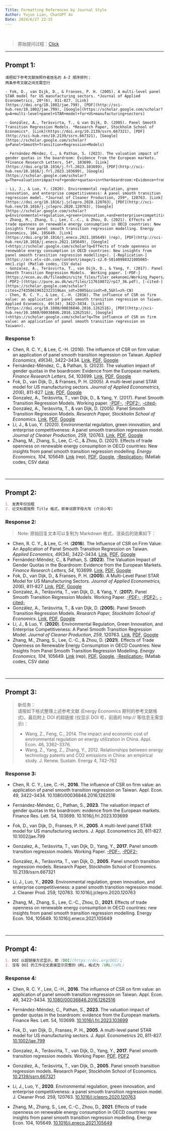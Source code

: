 ```yaml
---
Title: Formatting References by Journal Style
Author: Yujun Lian, ChatGPT 4o
Date: 2024/6/27 22:15
---
```


<br>

> 原始提问过程：[Click](https://chatgpt.com/share/5db396f4-a5d0-4607-9687-df8c41966035)

--- - --

## Prompt 1:
```
请把如下参考文献按照作者姓名的 A-Z 顺序排列；  
两条参考文献之间无需空行  

- Fok, D., van Dijk, D., & Franses, P. H. (2005). A multi-level panel STAR model for US manufacturing sectors. *Journal of Applied Econometrics, 20*(6), 811-827. [Link](https://doi.org/10.1002/jae.799), [PDF](http://sci-hub.ren/10.1002/jae.799), [Google](https://scholar.google.com/scholar?q=A+multi-level+panel+STAR+model+for+US+manufacturing+sectors)

- González, A., Teräsvirta, T., & van Dijk, D. (2005). Panel Smooth Transition Regression Models. *Research Paper, Stockholm School of Economics*. [Link](https://doi.org/10.2139/ssrn.667321), [PDF](http://sci-hub.ren/10.2139/ssrn.667321), [Google](https://scholar.google.com/scholar?q=Panel+Smooth+Transition+Regression+Models)

- Fernández-Méndez, C., & Pathan, S. (2023). The valuation impact of gender quotas in the boardroom: Evidence from the European markets. *Finance Research Letters, 54*, 103699. [Link](https://doi.org/10.1016/j.frl.2023.103699), [PDF](http://sci-hub.ren/10.1016/j.frl.2023.103699), [Google](https://scholar.google.com/scholar?q=The+valuation+impact+of+gender+quotas+in+the+boardroom:+Evidence+from+the+European+markets)

- Li, J., & Luo, Y. (2020). Environmental regulation, green innovation, and enterprise competitiveness: A panel smooth transition regression model. *Journal of Cleaner Production, 259*, 120763. [Link](https://doi.org/10.1016/j.jclepro.2020.120763), [PDF](http://sci-hub.ren/10.1016/j.jclepro.2020.120763), [Google](https://scholar.google.com/scholar?q=Environmental+regulation,+green+innovation,+and+enterprise+competitiveness:+A+panel+smooth+transition+regression+model)
- Zhang, M., Zhang, S., Lee, C.-C., & Zhou, D. (2021). Effects of trade openness on renewable energy consumption in OECD countries: New insights from panel smooth transition regression modelling. Energy Economics, 104, 105649. [Link](https://doi.org/10.1016/j.eneco.2021.105649) (rep), [PDF](http://sci-hub.ren/10.1016/j.eneco.2021.105649), [Google](<https://scholar.google.com/scholar?q=Effects of trade openness on renewable energy consumption in OECD countries: New insights from panel smooth transition regression modelling>). [-Replication-](https://ars.els-cdn.com/content/image/1-s2.0-S0140988321005065-mmc1.zip) (Matlab codes, CSV data)
- Gonzalez, A., Teräsvirta, T., van Dijk, D., & Yang, Y. (2017). Panel Smooth Transition Regression Models.  Working paper. [-PDF-](https://econ.au.dk/fileadmin/site_files/filer_oekonomi/Working_Papers/CREATES/2017/rp17_36.pdf), [-PDF2-](https://pure.au.dk/ws/files/117610872/rp17_36.pdf), [-cited-](https://scholar.google.com/scholar?cites=274358619632322319&as_sdt=2005&sciodt=0,5&hl=zh-CN) 
- Chen, R. C. Y., & Lee, C.-H. (2016). The influence of CSR on firm value: an application of panel smooth transition regression on Taiwan. Applied Economics, 49(34), 3422–3434. [Link](https://doi.org/10.1080/00036846.2016.1262516), [PDF](http://sci-hub.ren/10.1080/00036846.2016.1262516), [Google](<https://scholar.google.com/scholar?q=The influence of CSR on firm value: an application of panel smooth transition regression on Taiwan>).
```

### Response 1:
- Chen, R. C. Y., & Lee, C.-H. (2016). The influence of CSR on firm value: an application of panel smooth transition regression on Taiwan. *Applied Economics, 49*(34), 3422–3434. [Link](https://doi.org/10.1080/00036846.2016.1262516), [PDF](http://sci-hub.ren/10.1080/00036846.2016.1262516), [Google](<https://scholar.google.com/scholar?q=The influence of CSR on firm value: an application of panel smooth transition regression on Taiwan>)
- Fernández-Méndez, C., & Pathan, S. (2023). The valuation impact of gender quotas in the boardroom: Evidence from the European markets. *Finance Research Letters, 54*, 103699. [Link](https://doi.org/10.1016/j.frl.2023.103699), [PDF](http://sci-hub.ren/10.1016/j.frl.2023.103699), [Google](https://scholar.google.com/scholar?q=The+valuation+impact+of+gender+quotas+in+the+boardroom:+Evidence+from+the+European+markets)
- Fok, D., van Dijk, D., & Franses, P. H. (2005). A multi-level panel STAR model for US manufacturing sectors. *Journal of Applied Econometrics, 20*(6), 811-827. [Link](https://doi.org/10.1002/jae.799), [PDF](http://sci-hub.ren/10.1002/jae.799), [Google](https://scholar.google.com/scholar?q=A+multi-level+panel+STAR+model+for+US+manufacturing+sectors)
- Gonzalez, A., Teräsvirta, T., van Dijk, D., & Yang, Y. (2017). Panel Smooth Transition Regression Models. Working paper. [-PDF-](https://econ.au.dk/fileadmin/site_files/filer_oekonomi/Working_Papers/CREATES/2017/rp17_36.pdf), [-PDF2-](https://pure.au.dk/ws/files/117610872/rp17_36.pdf), [-cited-](https://scholar.google.com/scholar?cites=274358619632322319&as_sdt=2005&sciodt=0,5&hl=zh-CN) 
- González, A., Teräsvirta, T., & van Dijk, D. (2005). Panel Smooth Transition Regression Models. *Research Paper, Stockholm School of Economics*. [Link](https://doi.org/10.2139/ssrn.667321), [PDF](http://sci-hub.ren/10.2139/ssrn.667321), [Google](https://scholar.google.com/scholar?q=Panel+Smooth+Transition+Regression+Models)
- Li, J., & Luo, Y. (2020). Environmental regulation, green innovation, and enterprise competitiveness: A panel smooth transition regression model. *Journal of Cleaner Production, 259*, 120763. [Link](https://doi.org/10.1016/j.jclepro.2020.120763), [PDF](http://sci-hub.ren/10.1016/j.jclepro.2020.120763), [Google](https://scholar.google.com/scholar?q=Environmental+regulation,+green+innovation,+and+enterprise+competitiveness:+A+panel+smooth+transition+regression+model)
- Zhang, M., Zhang, S., Lee, C.-C., & Zhou, D. (2021). Effects of trade openness on renewable energy consumption in OECD countries: New insights from panel smooth transition regression modelling. *Energy Economics, 104*, 105649. [Link](https://doi.org/10.1016/j.eneco.2021.105649) (rep), [PDF](http://sci-hub.ren/10.1016/j.eneco.2021.105649), [Google](<https://scholar.google.com/scholar?q=Effects of trade openness on renewable energy consumption in OECD countries: New insights from panel smooth transition regression modelling>), [-Replication-](https://ars.els-cdn.com/content/image/1-s2.0-S0140988321005065-mmc1.zip) (Matlab codes, CSV data)

&emsp;

--- - --

## Prompt 2:
```Markdown
1. 发表年份加粗 
2. 论文标题按照 Title 格式，即单词首字母大写 (介词小写)
```

### Response 2:

> Note: 原始回复文本可以复制为 Markdown 格式，渲染后的效果如下：

- Chen, R. C. Y., & Lee, C.-H. (**2016**). The Influence of CSR on Firm Value: An Application of Panel Smooth Transition Regression on Taiwan. *Applied Economics, 49*(34), 3422–3434. [Link](https://doi.org/10.1080/00036846.2016.1262516), [PDF](http://sci-hub.ren/10.1080/00036846.2016.1262516), [Google](<https://scholar.google.com/scholar?q=The+influence+of+CSR+on+firm+value:+an+application+of+panel+smooth+transition+regression+on+Taiwan>)
- Fernández-Méndez, C., & Pathan, S. (**2023**). The Valuation Impact of Gender Quotas in the Boardroom: Evidence from the European Markets. *Finance Research Letters, 54*, 103699. [Link](https://doi.org/10.1016/j.frl.2023.103699), [PDF](http://sci-hub.ren/10.1016/j.frl.2023.103699), [Google](https://scholar.google.com/scholar?q=The+valuation+impact+of+gender+quotas+in+the+boardroom:+Evidence+from+the+European+markets)
- Fok, D., van Dijk, D., & Franses, P. H. (**2005**). A Multi-Level Panel STAR Model for US Manufacturing Sectors. *Journal of Applied Econometrics, 20*(6), 811-827. [Link](https://doi.org/10.1002/jae.799), [PDF](http://sci-hub.ren/10.1002/jae.799), [Google](https://scholar.google.com/scholar?q=A+multi-level+panel+STAR+model+for+US+manufacturing+sectors)
- Gonzalez, A., Teräsvirta, T., van Dijk, D., & Yang, Y. (**2017**). Panel Smooth Transition Regression Models. Working Paper. [-PDF-](https://econ.au.dk/fileadmin/site_files/filer_oekonomi/Working_Papers/CREATES/2017/rp17_36.pdf), [-PDF2-](https://pure.au.dk/ws/files/117610872/rp17_36.pdf), [-cited-](https://scholar.google.com/scholar?cites=274358619632322319&as_sdt=2005&sciodt=0,5&hl=zh-CN) 
- González, A., Teräsvirta, T., & van Dijk, D. (**2005**). Panel Smooth Transition Regression Models. *Research Paper, Stockholm School of Economics*. [Link](https://doi.org/10.2139/ssrn.667321), [PDF](http://sci-hub.ren/10.2139/ssrn.667321), [Google](https://scholar.google.com/scholar?q=Panel+Smooth+Transition+Regression+Models)
- Li, J., & Luo, Y. (**2020**). Environmental Regulation, Green Innovation, and Enterprise Competitiveness: A Panel Smooth Transition Regression Model. *Journal of Cleaner Production, 259*, 120763. [Link](https://doi.org/10.1016/j.jclepro.2020.120763), [PDF](http://sci-hub.ren/10.1016/j.jclepro.2020.120763), [Google](https://scholar.google.com/scholar?q=Environmental+regulation,+green+innovation,+and+enterprise+competitiveness:+A+panel+smooth+transition+regression+model)
- Zhang, M., Zhang, S., Lee, C.-C., & Zhou, D. (**2021**). Effects of Trade Openness on Renewable Energy Consumption in OECD Countries: New Insights from Panel Smooth Transition Regression Modelling. *Energy Economics, 104*, 105649. [Link](https://doi.org/10.1016/j.eneco.2021.105649) (rep), [PDF](http://sci-hub.ren/10.1016/j.eneco.2021.105649), [Google](<https://scholar.google.com/scholar?q=Effects+of+trade+openness+on+renewable+energy+consumption+in+OECD+countries:+New+insights+from+panel+smooth+transition+regression+modelling>), [-Replication-](https://ars.els-cdn.com/content/image/1-s2.0-S0140988321005065-mmc1.zip) (Matlab codes, CSV data)

&emsp;

--- - --

## Prompt 3:
> 新任务：  
> 请按如下格式整理上述参考文献 (Energy Economics 期刊的参考文献格式)。最后附上 DOI 的超链接 (仅显示 DOI 号，前面的 http:// 等信息无需显示)：   
>   
> - Wang, Z., Feng, C., 2014. The impact and economic cost of environmental regulation on energy utilization in China. Appl. Econ. 46, 3362–3376.
> - Wang, Z., Yang, Z., Zhang, Y., 2012. Relationships between energy technology patents and CO2 emissions in China: an empirical study. J. Renew. Sustain. Energy 4, 742–762

### Response 3:

- Chen, R. C. Y., Lee, C.-H., **2016**. The influence of CSR on firm value: an application of panel smooth transition regression on Taiwan. Appl. Econ. 49, 3422–3434. 10.1080/00036846.2016.1262516

- Fernández-Méndez, C., Pathan, S., **2023**. The valuation impact of gender quotas in the boardroom: evidence from the European markets. Finance Res. Lett. 54, 103699. 10.1016/j.frl.2023.103699

- Fok, D., van Dijk, D., Franses, P. H., **2005**. A multi-level panel STAR model for US manufacturing sectors. J. Appl. Econometrics 20, 811-827. 10.1002/jae.799

- Gonzalez, A., Teräsvirta, T., van Dijk, D., Yang, Y., **2017**. Panel smooth transition regression models. Working Paper. [-PDF-](https://econ.au.dk/fileadmin/site_files/filer_oekonomi/Working_Papers/CREATES/2017/rp17_36.pdf), [-PDF2-](https://pure.au.dk/ws/files/117610872/rp17_36.pdf)

- González, A., Teräsvirta, T., van Dijk, D., **2005**. Panel smooth transition regression models. Research Paper, Stockholm School of Economics. 10.2139/ssrn.667321

- Li, J., Luo, Y., **2020**. Environmental regulation, green innovation, and enterprise competitiveness: a panel smooth transition regression model. J. Cleaner Prod. 259, 120763. 10.1016/j.jclepro.2020.120763

- Zhang, M., Zhang, S., Lee, C.-C., Zhou, D., **2021**. Effects of trade openness on renewable energy consumption in OECD countries: new insights from panel smooth transition regression modelling. Energy Econ. 104, 105649. 10.1016/j.eneco.2021.105649

&emsp;

--- - --

## Prompt 4:

```markdown
1. DOI 以超链接方式显示，即 [DOI](https://doi.org/DOI)；
2. 没有 DOI 的工作论文直接显示完整的 URL，格式为 [URL](URL)
```

### Response 4:

- Chen, R. C. Y., Lee, C.-H., **2016**. The influence of CSR on firm value: an application of panel smooth transition regression on Taiwan. Appl. Econ. 49, 3422–3434. [10.1080/00036846.2016.1262516](https://doi.org/10.1080/00036846.2016.1262516)

- Fernández-Méndez, C., Pathan, S., **2023**. The valuation impact of gender quotas in the boardroom: evidence from the European markets. Finance Res. Lett. 54, 103699. [10.1016/j.frl.2023.103699](https://doi.org/10.1016/j.frl.2023.103699)

- Fok, D., van Dijk, D., Franses, P. H., **2005**. A multi-level panel STAR model for US manufacturing sectors. J. Appl. Econometrics 20, 811-827. [10.1002/jae.799](https://doi.org/10.1002/jae.799)

- Gonzalez, A., Teräsvirta, T., van Dijk, D., Yang, Y., **2017**. Panel smooth transition regression models. Working Paper. [PDF](https://econ.au.dk/fileadmin/site_files/filer_oekonomi/Working_Papers/CREATES/2017/rp17_36.pdf), [PDF2](https://pure.au.dk/ws/files/117610872/rp17_36.pdf)

- González, A., Teräsvirta, T., van Dijk, D., **2005**. Panel smooth transition regression models. Research Paper, Stockholm School of Economics. [10.2139/ssrn.667321](https://doi.org/10.2139/ssrn.667321)

- Li, J., Luo, Y., **2020**. Environmental regulation, green innovation, and enterprise competitiveness: a panel smooth transition regression model. J. Cleaner Prod. 259, 120763. [10.1016/j.jclepro.2020.120763](https://doi.org/10.1016/j.jclepro.2020.120763)

- Zhang, M., Zhang, S., Lee, C.-C., Zhou, D., **2021**. Effects of trade openness on renewable energy consumption in OECD countries: new insights from panel smooth transition regression modelling. Energy Econ. 104, 105649. [10.1016/j.eneco.2021.105649](https://doi.org/10.1016/j.eneco.2021.105649)
